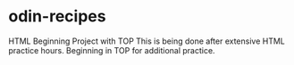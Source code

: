 # odin-recipes
HTML Beginning Project with TOP
This is being done after extensive HTML practice hours. Beginning in TOP for additional practice. 
